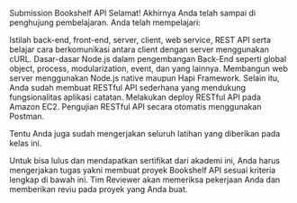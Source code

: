 Submission Bookshelf API
Selamat! Akhirnya Anda telah sampai di penghujung pembelajaran. Anda telah mempelajari:

Istilah back-end, front-end, server, client, web service, REST API serta belajar cara berkomunikasi antara client dengan server menggunakan cURL.
Dasar-dasar Node.js dalam pengembangan Back-End seperti global object, process, modularization, event, dan yang lainnya.
Membangun web server menggunakan Node.js native maupun Hapi Framework. Selain itu, Anda sudah membuat RESTful API sederhana yang mendukung fungsionalitas aplikasi catatan.
Melakukan deploy RESTful API pada Amazon EC2.
Pengujian RESTful API secara otomatis menggunakan Postman.

Tentu Anda juga sudah mengerjakan seluruh latihan yang diberikan pada kelas ini.

Untuk bisa lulus dan mendapatkan sertifikat dari akademi ini, Anda harus mengerjakan tugas yakni membuat proyek Bookshelf API sesuai kriteria lengkap di bawah ini. Tim Reviewer akan memeriksa pekerjaan Anda dan memberikan reviu pada proyek yang Anda buat.
